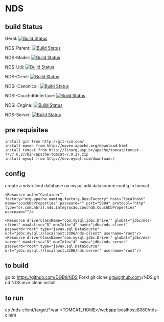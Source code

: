 NDS
===

build Status
------------

Geral: [![Build Status](http://177.71.255.76:8080/jenkins/job/build/badge/icon)](http://177.71.255.76:8080/jenkins/job/build/)

NDS-Parent: [![Build Status](http://177.71.255.76:8080/jenkins/job/build/br.com.abril$nds/badge/icon)](http://177.71.255.76:8080/jenkins/job/build/br.com.abril$nds/)

NDS-Model: [![Build Status](http://177.71.255.76:8080/jenkins/job/build/br.com.abril$nds-model/badge/icon)](http://177.71.255.76:8080/jenkins/job/build/br.com.abril$nds-model/)

NDS-Util: [![Build Status](http://177.71.255.76:8080/jenkins/job/build/br.com.abril$nds-util/badge/icon)](http://177.71.255.76:8080/jenkins/job/build/br.com.abril$nds-util/)

NDS-Client: [![Build Status](http://177.71.255.76:8080/jenkins/job/build/br.com.abril$nds-client/badge/icon)](http://177.71.255.76:8080/jenkins/job/build/br.com.abril$nds-client/)

NDSI-Canonical: [![Build Status](http://177.71.255.76:8080/jenkins/job/build/br.com.abril$ndsi-canonical/badge/icon)](http://177.71.255.76:8080/jenkins/job/build/br.com.abril$ndsi-canonical/)

NDSI-CouchdbInterface: [![Build Status](http://177.71.255.76:8080/jenkins/job/build/br.com.discover$ndsi-couchdbinterface/badge/icon)](http://177.71.255.76:8080/jenkins/job/build/br.com.discover$ndsi-couchdbinterface/)

NDSI-Engine: [![Build Status](http://177.71.255.76:8080/jenkins/job/build/br.com.abril$ndsi-engine/badge/icon)](http://177.71.255.76:8080/jenkins/job/build/br.com.abril$ndsi-engine/)

NDS-Server: [![Build Status](http://177.71.255.76:8080/jenkins/job/build/br.com.abril$nds-server/badge/icon)](http://177.71.255.76:8080/jenkins/job/build/br.com.abril$nds-server/)


pre requisites
--------------

	install git from http://git-scm.com/
	install maven from http://maven.apache.org/download.html
	install tomcat from http://linorg.usp.br/apache/tomcat/tomcat-7/v7.0.27/bin/apache-tomcat-7.0.27.zip
	install mysql from http://dev.mysql.com/downloads/

config
------

create a nds-client database on mysql
add datasource config in tomcat

	<Resource auth="Container" factory="org.apache.naming.factory.BeanFactory" host="localhost" name="couchDbProperties" password="" port="5984" protocol="http" type="br.com.abril.nds.integracao.couchdb.CouchDbProperties" username=""/>
	
	<Resource driverClassName="com.mysql.jdbc.Driver" global="jdbc/nds-client" maxActive="8" maxIdle="4" name="jdbc/nds-client" password="root" type="javax.sql.DataSource" url="jdbc:mysql://localhost:3306/nds-client" username="root"/>    
	<Resource driverClassName="com.mysql.jdbc.Driver" global="jdbc/nds-server" maxActive="8" maxIdle="4" name="jdbc/nds-server" password="root" type="javax.sql.DataSource" url="jdbc:mysql://localhost:3306/nds-server" username="root"/>    


to build
--------

go to https://github.com/DGBti/NDS
Fork!
git clone git@github.com:<yourgithubuser>/NDS.git
cd NDS
mvn clean install

to run
------

cp /nds-client/target/*.war <TOMCAT_HOME>/webapp
localhost:8080/nds-client


